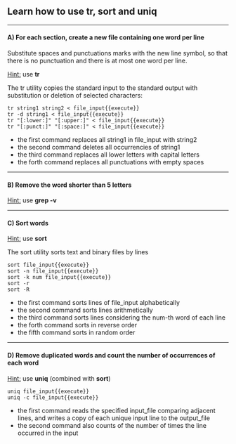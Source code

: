 ## Learn how to use tr, sort and uniq

-----------

#### A) For each section, create a new file containing one word per line
	
Substitute spaces and punctuations marks with the new line symbol, 
so that there is no punctuation and there is at most one word per line.

<u>Hint:</u> use **tr**

The tr utility copies the standard input to the standard output with 
substitution or deletion of selected characters:

```
tr string1 string2 < file_input{{execute}} 
tr -d string1 < file_input{{execute}} 
tr "[:lower:]" "[:upper:]" < file_input{{execute}}
tr "[:punct:]" "[:space:]" < file_input{{execute}}
```

- the first command replaces all string1 in file_input with string2
- the second command deletes all occurrencies of string1
- the third command replaces all lower letters with capital letters
- the forth command replaces all punctuations with empty spaces

-----------

#### B) Remove the word shorter than 5 letters

<u>Hint:</u> use **grep -v**

--------

#### C) Sort words

<u>Hint:</u> use **sort**

The sort utility sorts text and binary files by lines

```
sort file_input{{execute}} 
sort -n file_input{{execute}} 
sort -k num file_input{{execute}}
sort -r
sort -R  
```

- the first command sorts lines of file_input alphabetically
- the second command sorts lines arithmetically
- the third command sorts lines considering the num-th word of each line
- the forth command sorts in reverse order 
- the fifth command sorts in random order

------------

#### D) Remove duplicated words and count the number of occurrences of each word

<u>Hint:</u> use **uniq** (combined with **sort**)


```
uniq file_input{{execute}} 
uniq -c file_input{{execute}} 
```

- the first command reads the specified input_file comparing adjacent lines, 
and writes a copy of each unique input line to the output_file
- the second command also counts of the number of times the 
line occurred in the input

